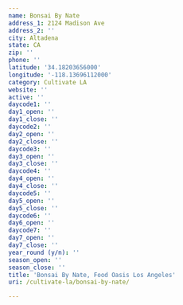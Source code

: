 ```yaml
---
name: Bonsai By Nate
address_1: 2124 Madison Ave
address_2: ''
city: Altadena
state: CA
zip: ''
phone: ''
latitude: '34.18203656000'
longitude: '-118.13696112000'
category: Cultivate LA
website: ''
active: ''
daycode1: ''
day1_open: ''
day1_close: ''
daycode2: ''
day2_open: ''
day2_close: ''
daycode3: ''
day3_open: ''
day3_close: ''
daycode4: ''
day4_open: ''
day4_close: ''
daycode5: ''
day5_open: ''
day5_close: ''
daycode6: ''
day6_open: ''
daycode7: ''
day7_open: ''
day7_close: ''
year_round (y/n): ''
season_open: ''
season_close: ''
title: 'Bonsai By Nate, Food Oasis Los Angeles'
uri: /cultivate-la/bonsai-by-nate/

---
```

